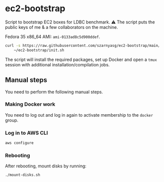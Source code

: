 # ec2-bootstrap

Script to bootstrap EC2 boxes for LDBC benchmark.
:warning: The script puts the public keys of me & a few collaborators on the machine.

Fedora 35 x86_64 AMI: `ami-0133ad8c5d900ddef`.

```bash
curl -s https://raw.githubusercontent.com/szarnyasg/ec2-bootstrap/main/bootstrap.sh | bash && \
    ~/ec2-bootstrap/init.sh
```

The script will install the required packages, set up Docker and open a `tmux` session with additional installation/compilation jobs.

## Manual steps

You need to perform the following manual steps.

### Making Docker work

You need to log out and log in again to activate membership to the `docker` group.

### Log in to AWS CLI

```bash
aws configure
```

### Rebooting

After rebooting, mount disks by running:

```bash
./mount-disks.sh
```
